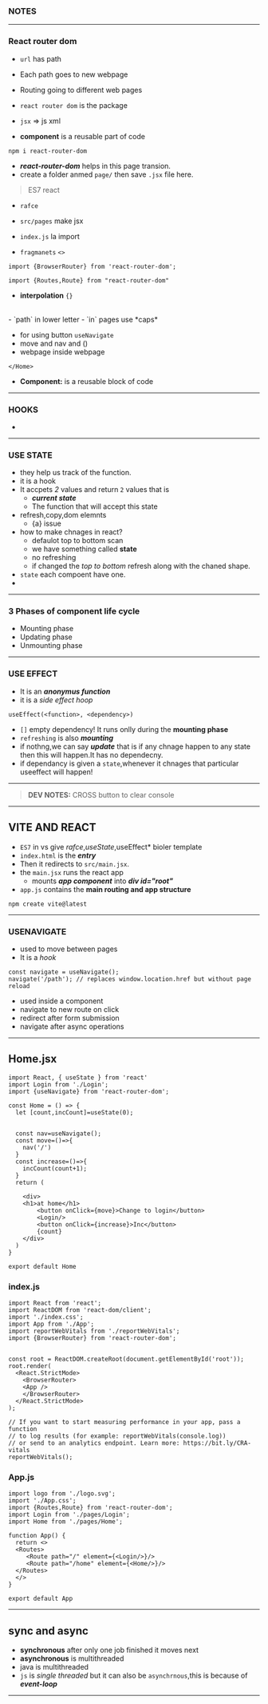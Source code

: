 ### NOTES
---
### React router dom
- `url` has path
- Each path goes to new webpage
- Routing going to different web pages
- `react router dom` is the package 

- `jsx` => js xml
- **component** is a reusable part of code
```
npm i react-router-dom
```
-  ***react-router-dom***  helps in this page transion.
- create a folder anmed `page/` then save `.jsx` file here.
> ES7 react
- `rafce`
- `src/pages` make jsx
- `index.js` la import

- `fragmanets` `<>`

```
import {BrowserRouter} from 'react-router-dom';
```

```
import {Routes,Route} from "react-router-dom"
```

- **interpolation** `{}`
<br>
- `path` in lower letter
- `in` pages use *caps*

- for using button `useNavigate`
- move and nav and ()
- webpage inside webpage 
```
</Home>
```
- **Component:** is a reusable block of code

---
### HOOKS
- 

---
### USE STATE
- they help us track of the function.
- it is a hook
- It accpets *2* values and return `2` values that is 
    - ***current state***
    - The function that will accept this state
- refresh,copy,dom elemnts
    - {a} issue
- how to make chnages in react?
    - defaulot top to bottom scan
    - we have something called **state**
    - no refreshing
    - if changed the *top to bottom* refresh along with the chaned shape.
- `state` each compoent have one.
- 
---
### 3 Phases of component life cycle
- Mounting phase 
- Updating phase
- Unmounting phase
---
### USE EFFECT
- It is an ***anonymus function***
- it is a *side effect hoop*
```
useEffect(<function>, <dependency>)
```
- `[]` empty dependency! It runs onlly during the **mounting phase**
- `refreshing` is also ***mounting***
- if nothng,we can say ***update*** that is if any chnage happen to any state then this will happen.It has no dependecny.
- if dependancy is given a `state`,whenever it chnages that particular useeffect will happen! 
---
> **DEV NOTES:** CROSS button to clear console
---
## VITE AND REACT
- `ES7` in vs give *rafce*,*useState*,useEffect* bioler template
- `index.html` is the ***entry***
- Then it redirects to `src/main.jsx`.
- the `main.jsx` runs the react app
  - mounts ***app component*** into ***div id="root"***
- `app.js` contains the **main routing and app structure** 
```
npm create vite@latest
```
---
### USENAVIGATE
- used to move between pages
- It is a *hook*
```
const navigate = useNavigate();
navigate('/path'); // replaces window.location.href but without page reload
```
- used inside a component
- navigate to new route on click
- redirect after form submission
- navigate after async operations
---
## Home.jsx
```
import React, { useState } from 'react'
import Login from './Login';
import {useNavigate} from 'react-router-dom';

const Home = () => {
  let [count,incCount]=useState(0);


  const nav=useNavigate();
  const move=()=>{
    nav('/')
  }
  const increase=()=>{
    incCount(count+1);
  }
  return (
    
    <div>
    <h1>at home</h1>
        <button onClick={move}>Change to login</button>
        <Login/>
        <button onClick={increase}>Inc</button>
        {count}
    </div>
  )
}

export default Home

```

### index.js
```
import React from 'react';
import ReactDOM from 'react-dom/client';
import './index.css';
import App from './App';
import reportWebVitals from './reportWebVitals';
import {BrowserRouter} from 'react-router-dom';


const root = ReactDOM.createRoot(document.getElementById('root'));
root.render(
  <React.StrictMode>
    <BrowserRouter>
    <App />
    </BrowserRouter>
  </React.StrictMode>
);

// If you want to start measuring performance in your app, pass a function
// to log results (for example: reportWebVitals(console.log))
// or send to an analytics endpoint. Learn more: https://bit.ly/CRA-vitals
reportWebVitals();

```
### App.js
```
import logo from './logo.svg';
import './App.css';
import {Routes,Route} from 'react-router-dom';
import Login from './pages/Login';
import Home from './pages/Home';

function App() {
  return <>
  <Routes>
     <Route path="/" element={<Login/>}/>
     <Route path="/home" element={<Home/>}/>
  </Routes>
  </>
}

export default App

```
---
## sync and async
- **synchronous** after only one job finished it moves next 
- **asynchronous** is multithreaded
- java is multithreaded
- `js` is *single threaded* but it can also be `asynchrnous`,this is because of ***event-loop***
---